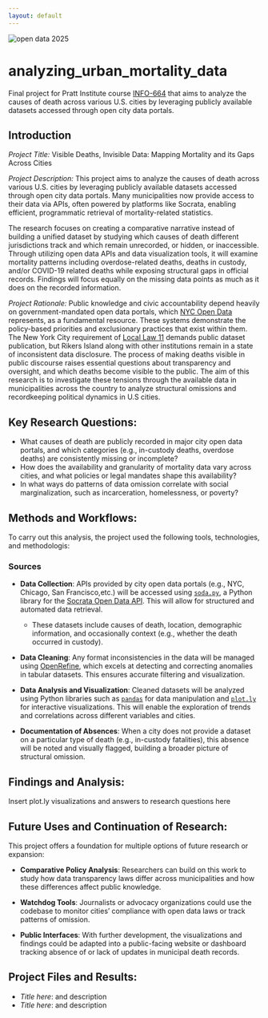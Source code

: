 ```yaml
---
layout: default
---
```

![open data 2025](https://opensocialclusters.eu/wdev/wp-content/uploads/2020/04/external-content.duckduckgo.com_.png)

# analyzing_urban_mortality_data
Final project for Pratt Institute course [INFO-664](https://gofilipa.github.io/664/intro.html) that aims to analyze the causes of death across various U.S. cities by leveraging publicly available datasets accessed through open city data portals.

## Introduction

*Project Title:* Visible Deaths, Invisible Data: Mapping Mortality and its Gaps Across Cities

*Project Description:* This project aims to analyze the causes of death across various U.S. cities by leveraging publicly available datasets accessed through open city data portals. Many municipalities now provide access to their data via APIs, often powered by platforms like Socrata, enabling efficient, programmatic retrieval of mortality-related statistics.

 The research focuses on creating a comparative narrative instead of building a unified dataset by studying which causes of death different jurisdictions track and which remain unrecorded, or hidden, or inaccessible. Through utilizing open data APIs and data visualization tools, it will examine mortality patterns including overdose-related deaths, deaths in custody, and/or COVID-19 related deaths while exposing structural gaps in official records. Findings will focus equally on the missing data points as much as it does on the recorded information.

*Project Rationale:* Public knowledge and civic accountability depend heavily on government-mandated open data portals, which [NYC Open Data](https://opendata.cityofnewyork.us/) represents, as a fundamental resource. These systems demonstrate the policy-based priorities and exclusionary practices that exist within them. The New York City requirement of [Local Law 11](https://opendata.cityofnewyork.us/open-data-law/) demands public dataset publication, but Rikers Island along with other institutions remain in a state of inconsistent data disclosure. The process of making deaths visible in public discourse raises essential questions about transparency and oversight, and which deaths become visible to the public. The aim of this research is to investigate these tensions through the available data in municipalities across the country to analyze structural omissions and recordkeeping political dynamics in U.S cities.


## Key Research Questions:
 - What causes of death are publicly recorded in major city open data portals, and which categories (e.g., in-custody deaths, overdose deaths) are consistently missing or incomplete?
 - How does the availability and granularity of mortality data vary across cities, and what policies or legal mandates shape this availability?
 - In what ways do patterns of data omission correlate with social marginalization, such as incarceration, homelessness, or poverty?


## Methods and Workflows:
To carry out this analysis, the project used the following tools, technologies, and methodologis:

### Sources

 - **Data Collection**: APIs provided by city open data portals (e.g., NYC, Chicago, San Francisco,etc.) will be accessed using [`soda.py`](https://pypi.org/project/sodapy/), a Python library for the [Socrata Open Data API](https://dev.socrata.com/). This will allow for structured and automated data retrieval.
      - These datasets include causes of death, location, demographic information, and occasionally context (e.g., whether the death occurred in custody). 

 - **Data Cleaning**: Any format inconsistencies in the data will be managed using [OpenRefine](https://openrefine.org/), which excels at detecting and correcting anomalies in tabular datasets. This ensures accurate filtering and visualization.

 - **Data Analysis and Visualization**: Cleaned datasets will be analyzed using Python libraries such as [`pandas`](https://pandas.pydata.org/docs/) for data manipulation and [`plot.ly`](https://plotly.com/) for interactive visualizations. This will enable the exploration of trends and correlations across different variables and cities.

 - **Documentation of Absences**: When a city does not provide a dataset on a particular type of death (e.g., in-custody fatalities), this absence will be noted and visually flagged, building a broader picture of structural omission.

 ## Findings and Analysis:

 Insert plot.ly visualizations and answers to research questions here 

 ## Future Uses and Continuation of Research:
This project offers a foundation for multiple options of future research or expansion:

- **Comparative Policy Analysis**: Researchers can build on this work to study how data transparency laws differ across municipalities and how these differences affect public knowledge.

- **Watchdog Tools**: Journalists or advocacy organizations could use the codebase to monitor cities’ compliance with open data laws or track patterns of omission.

- **Public Interfaces**: With further development, the visualizations and findings could be adapted into a public-facing website or dashboard tracking absence of or lack of updates in municipal death records.


 ## Project Files and Results:
  - *Title here*: and description
  - *Title here*: and description

